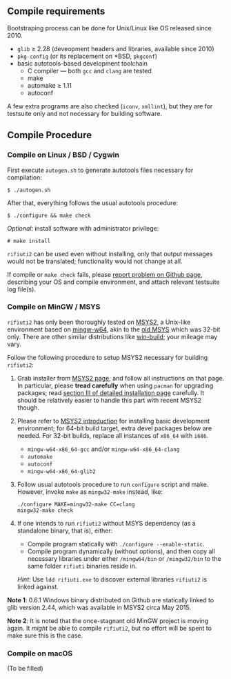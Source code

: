 ## Compile requirements

Bootstraping process can be done for Unix/Linux like OS released since 2010.

  * `glib` ≥ 2.28 (deveopment headers and libraries, available since 2010)
  * `pkg-config` (or its replacement on \*BSD, `pkgconf`)
  * basic autotools-based development toolchain
    * C compiler &mdash; both `gcc` and `clang` are tested
    * make
    * automake ≥ 1.11
    * autoconf

A few extra programs are also checked (`iconv`, `xmllint`), but they are
for testsuite only and not necessary for building software.

## Compile Procedure

### Compile on Linux / BSD / Cygwin

First execute `autogen.sh` to generate autotools files necessary for compilation:
```
$ ./autogen.sh
```

After that, everything follows the usual autotools procedure:
```
$ ./configure && make check
```

*Optional*: install software with administrator privilege:
```
# make install
```

`rifiuti2` can be used even without installing, only that output messages
would not be translated; functionality would not change at all.

If compile or `make check` fails, please [report problem on Github page][3],
describing your OS and compile environment, and attach relevant testsuite
log file(s).

### Compile on MinGW / MSYS

`rifiuti2` has only been thoroughly tested on [MSYS2][1], a Unix-like
environment based on [mingw-w64][2], akin to the [old MSYS][5] which was
32-bit only. There are other similar distributions like [win-build][4];
your mileage may vary.

Follow the following procedure to setup MSYS2 necessary for building `rifiuti2`:

1. Grab installer from [MSYS2 page][1], and follow all instructions on that page.
In particular, please **tread carefully** when using `pacman` for upgrading
packages; read [section III of detailed installation page][6] carefully.
It should be relatively easier to handle this part with recent MSYS2 though.

2. Please refer to [MSYS2 introduction][7] for installing basic development
environment; for 64-bit build target, extra devel packages below are needed.
For 32-bit builds, replace all instances of `x86_64` with `i686`.
    * `mingw-w64-x86_64-gcc` and/or `mingw-w64-x86_64-clang`
    * `automake`
    * `autoconf`
    * `mingw-w64-x86_64-glib2`

3. Follow usual autotools procedure to run `configure` script and make.
   However, invoke `make` as `mingw32-make` instead, like:
   ```
   ./configure MAKE=mingw32-make CC=clang
   mingw32-make check
   ```

4. If one intends to run `rifiuti2` without MSYS dependency (as a standalone
binary, that is), either:
    * Compile program statically with `./configure --enable-static`.
    * Compile program dynamically (without options), and then copy all
    necessary libraries under either `/mingw64/bin` or `/mingw32/bin` to
    the same folder `rifiuti` binaries reside in.

    *Hint*: Use `ldd rifiuti.exe` to discover external libraries `rifiuti2`
    is linked against.

**Note 1**:
0.6.1 Windows binary distributed on Github are statically linked to
glib version 2.44, which was available in MSYS2 circa May 2015.

**Note 2**:
It is noted that the once-stagnant old MinGW project is moving again. It
*might* be able to compile `rifiuti2`, but no effort will be spent to
make sure this is the case.

### Compile on macOS
(To be filled)

[1]: https://msys2.github.io/
[2]: http://mingw-w64.yaxm.org/doku.php
[3]: https://github.com/abelcheung/rifiuti2/issues
[4]: https://mingw-w64.org/doku.php/download/win-builds
[5]: http://www.mingw.org/wiki/msys
[6]: https://github.com/msys2/msys2/wiki/MSYS2-installation
[7]: https://github.com/msys2/msys2/wiki/MSYS2-introduction
